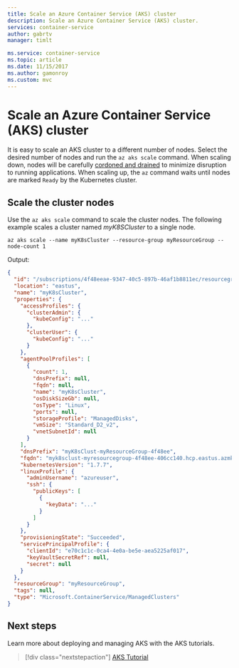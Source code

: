 ```yaml
---
title: Scale an Azure Container Service (AKS) cluster
description: Scale an Azure Container Service (AKS) cluster.
services: container-service
author: gabrtv
manager: timlt

ms.service: container-service
ms.topic: article
ms.date: 11/15/2017
ms.author: gamonroy
ms.custom: mvc
---
```


# Scale an Azure Container Service (AKS) cluster

It is easy to scale an AKS cluster to a different number of nodes.  Select the desired number of nodes and run the `az aks scale` command.  When scaling down, nodes will be carefully [cordoned and drained][kubernetes-drain] to minimize disruption to running applications.  When scaling up, the `az` command waits until nodes are marked `Ready` by the Kubernetes cluster.

## Scale the cluster nodes

Use the `az aks scale` command to scale the cluster nodes. The following example scales a cluster named *myK8SCluster* to a single node.

```azurecli-interactive
az aks scale --name myK8sCluster --resource-group myResourceGroup --node-count 1
```

Output:

```json
{
  "id": "/subscriptions/4f48eeae-9347-40c5-897b-46af1b8811ec/resourcegroups/myResourceGroup/providers/Microsoft.ContainerService/managedClusters/myK8sCluster",
  "location": "eastus",
  "name": "myK8sCluster",
  "properties": {
    "accessProfiles": {
      "clusterAdmin": {
        "kubeConfig": "..."
      },
      "clusterUser": {
        "kubeConfig": "..."
      }
    },
    "agentPoolProfiles": [
      {
        "count": 1,
        "dnsPrefix": null,
        "fqdn": null,
        "name": "myK8sCluster",
        "osDiskSizeGb": null,
        "osType": "Linux",
        "ports": null,
        "storageProfile": "ManagedDisks",
        "vmSize": "Standard_D2_v2",
        "vnetSubnetId": null
      }
    ],
    "dnsPrefix": "myK8sClust-myResourceGroup-4f48ee",
    "fqdn": "myk8sclust-myresourcegroup-4f48ee-406cc140.hcp.eastus.azmk8s.io",
    "kubernetesVersion": "1.7.7",
    "linuxProfile": {
      "adminUsername": "azureuser",
      "ssh": {
        "publicKeys": [
          {
            "keyData": "..."
          }
        ]
      }
    },
    "provisioningState": "Succeeded",
    "servicePrincipalProfile": {
      "clientId": "e70c1c1c-0ca4-4e0a-be5e-aea5225af017",
      "keyVaultSecretRef": null,
      "secret": null
    }
  },
  "resourceGroup": "myResourceGroup",
  "tags": null,
  "type": "Microsoft.ContainerService/ManagedClusters"
}
```

## Next steps

Learn more about deploying and managing AKS with the AKS tutorials.

> [!div class="nextstepaction"]
> [AKS Tutorial][aks-tutorial]

<!-- LINKS - external -->
[kubernetes-drain]: https://kubernetes.io/docs/tasks/administer-cluster/safely-drain-node/

<!-- LINKS - internal -->
[aks-tutorial]: ./tutorial-kubernetes-prepare-app.md